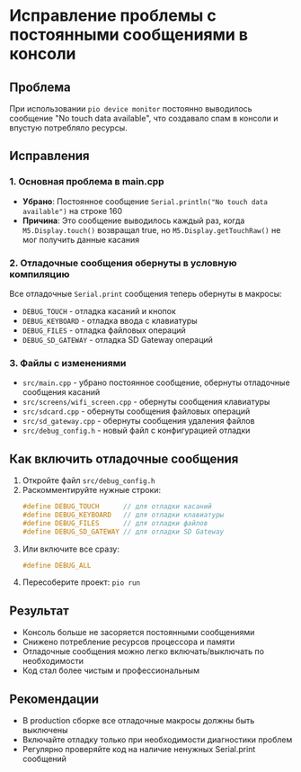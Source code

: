 # Исправление проблемы с постоянными сообщениями в консоли

## Проблема
При использовании `pio device monitor` постоянно выводилось сообщение "No touch data available", что создавало спам в консоли и впустую потребляло ресурсы.

## Исправления

### 1. Основная проблема в main.cpp
- **Убрано**: Постоянное сообщение `Serial.println("No touch data available")` на строке 160
- **Причина**: Это сообщение выводилось каждый раз, когда `M5.Display.touch()` возвращал true, но `M5.Display.getTouchRaw()` не мог получить данные касания

### 2. Отладочные сообщения обернуты в условную компиляцию
Все отладочные `Serial.print` сообщения теперь обернуты в макросы:

- `DEBUG_TOUCH` - отладка касаний и кнопок
- `DEBUG_KEYBOARD` - отладка ввода с клавиатуры
- `DEBUG_FILES` - отладка файловых операций
- `DEBUG_SD_GATEWAY` - отладка SD Gateway операций

### 3. Файлы с изменениями
- `src/main.cpp` - убрано постоянное сообщение, обернуты отладочные сообщения касаний
- `src/screens/wifi_screen.cpp` - обернуты сообщения клавиатуры
- `src/sdcard.cpp` - обернуты сообщения файловых операций
- `src/sd_gateway.cpp` - обернуты сообщения удаления файлов
- `src/debug_config.h` - новый файл с конфигурацией отладки

## Как включить отладочные сообщения

1. Откройте файл `src/debug_config.h`
2. Раскомментируйте нужные строки:
   ```cpp
   #define DEBUG_TOUCH      // для отладки касаний
   #define DEBUG_KEYBOARD   // для отладки клавиатуры
   #define DEBUG_FILES      // для отладки файлов
   #define DEBUG_SD_GATEWAY // для отладки SD Gateway
   ```
3. Или включите все сразу:
   ```cpp
   #define DEBUG_ALL
   ```
4. Пересоберите проект: `pio run`

## Результат
- Консоль больше не засоряется постоянными сообщениями
- Снижено потребление ресурсов процессора и памяти
- Отладочные сообщения можно легко включать/выключать по необходимости
- Код стал более чистым и профессиональным

## Рекомендации
- В production сборке все отладочные макросы должны быть выключены
- Включайте отладку только при необходимости диагностики проблем
- Регулярно проверяйте код на наличие ненужных Serial.print сообщений